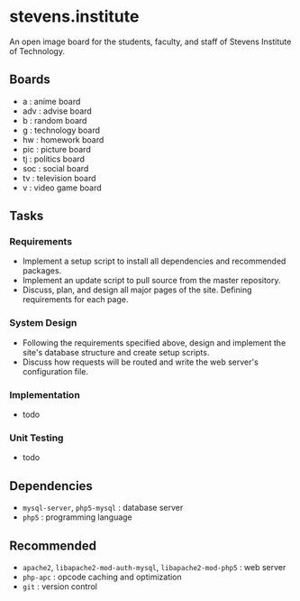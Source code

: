 # stevens.institute

An open image board for the students, faculty, and staff of Stevens Institute of Technology.


## Boards
- a : anime board
- adv : advise board
- b : random board
- g : technology board
- hw : homework board
- pic : picture board
- tj : politics board
- soc : social board
- tv : television board
- v : video game board


## Tasks
### Requirements
- Implement a setup script to install all dependencies and recommended packages.
- Implement an update script to pull source from the master repository.
- Discuss, plan, and design all major pages of the site. Defining requirements for each page.

### System Design
- Following the requirements specified above, design and implement the site's database structure and create setup scripts.
- Discuss how requests will be routed and write the web server's configuration file.

### Implementation
- todo

### Unit Testing
- todo


## Dependencies
* `mysql-server`, `php5-mysql` : database server
* `php5` : programming language


## Recommended
* `apache2`, `libapache2-mod-auth-mysql`, `libapache2-mod-php5` : web server
* `php-apc` : opcode caching and optimization
* `git` : version control

